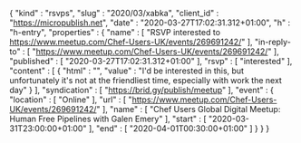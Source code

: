 {
  "kind" : "rsvps",
  "slug" : "2020/03/xabka",
  "client_id" : "https://micropublish.net",
  "date" : "2020-03-27T17:02:31.312+01:00",
  "h" : "h-entry",
  "properties" : {
    "name" : [ "RSVP interested to https://www.meetup.com/Chef-Users-UK/events/269691242/" ],
    "in-reply-to" : [ "https://www.meetup.com/Chef-Users-UK/events/269691242/" ],
    "published" : [ "2020-03-27T17:02:31.312+01:00" ],
    "rsvp" : [ "interested" ],
    "content" : [ {
      "html" : "",
      "value" : "I'd be interested in this, but unfortunately it's not at the friendliest time, especially with work the next day"
    } ],
    "syndication" : [ "https://brid.gy/publish/meetup" ],
    "event" : {
      "location" : [ "Online" ],
      "url" : [ "https://www.meetup.com/Chef-Users-UK/events/269691242/" ],
      "name" : [ "Chef Users Global Digital Meetup: Human Free Pipelines with Galen Emery" ],
      "start" : [ "2020-03-31T23:00:00+01:00" ],
      "end" : [ "2020-04-01T00:30:00+01:00" ]
    }
  }
}
